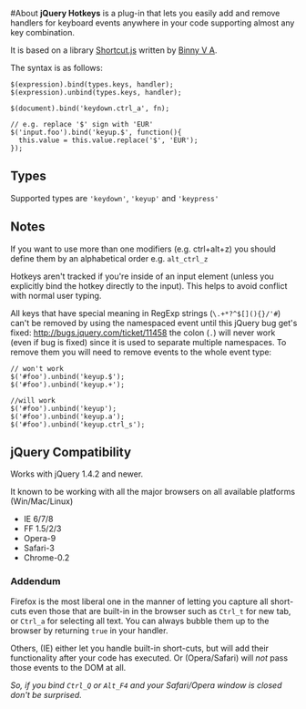 #About
**jQuery Hotkeys** is a plug-in that lets you easily add and remove handlers for keyboard events anywhere in your code supporting almost any key combination.

It is based on a library [Shortcut.js](http://www.openjs.com/scripts/events/keyboard_shortcuts/shortcut.js) written by [Binny V A](http://www.openjs.com/).

The syntax is as follows:

    $(expression).bind(types.keys, handler);
    $(expression).unbind(types.keys, handler);

    $(document).bind('keydown.ctrl_a', fn);

    // e.g. replace '$' sign with 'EUR'
    $('input.foo').bind('keyup.$', function(){
      this.value = this.value.replace('$', 'EUR');
    });

## Types
Supported types are `'keydown'`, `'keyup'` and `'keypress'`

## Notes

If you want to use more than one modifiers (e.g. ctrl+alt+z) you should define them by an alphabetical order e.g. `alt_ctrl_z`

Hotkeys aren't tracked if you're inside of an input element (unless you explicitly bind the hotkey directly to the input). This helps to avoid conflict with normal user typing.

All keys that have special meaning in RegExp strings (`\.+*?^$[](){}/'#`) can't
be removed by using the namespaced event until this jQuery bug get's fixed:
http://bugs.jquery.com/ticket/11458 the colon (`.`) will never work (even if bug
is fixed) since it is used to separate multiple namespaces. To remove them you
will need to remove events to the whole event type:

    // won't work
    $('#foo').unbind('keyup.$');
    $('#foo').unbind('keyup.+');

    //will work
    $('#foo').unbind('keyup');
    $('#foo').unbind('keyup.a');
    $('#foo').unbind('keyup.ctrl_s');


## jQuery Compatibility

Works with jQuery 1.4.2 and newer.

It known to be working with all the major browsers on all available platforms (Win/Mac/Linux)

 * IE 6/7/8
 * FF 1.5/2/3
 * Opera-9
 * Safari-3
 * Chrome-0.2

### Addendum

Firefox is the most liberal one in the manner of letting you capture all short-cuts even those that are built-in in the browser such as `Ctrl_t` for new tab, or `Ctrl_a` for selecting all text. You can always bubble them up to the browser by returning `true` in your handler.

Others, (IE) either let you handle built-in short-cuts, but will add their functionality after your code has executed. Or (Opera/Safari) will *not* pass those events to the DOM at all.

*So, if you bind `Ctrl_Q` or `Alt_F4` and your Safari/Opera window is closed don't be surprised.*
